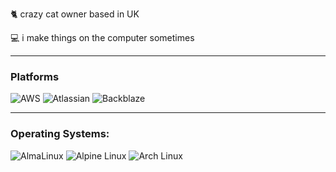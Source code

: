 :cat2: crazy cat owner based in UK

:computer: i make things on the computer sometimes

---

### Platforms

![AWS](https://img.shields.io/badge/AWS-232F3E?style=flat&logo=amazonwebservices&logoColor=FFFFFF)  ![Atlassian](https://img.shields.io/badge/Atlassian-0052CC?style=flat&logo=atlassian&logoColor=FFFFFF) ![Backblaze](https://img.shields.io/badge/Backblaze-E21E29?style=flat&logo=backblaze&logoColor=FFFFFF)

---

### Operating Systems:

![AlmaLinux](https://img.shields.io/badge/AlmaLinux-%23000000?style=flat&logo=almalinux&logoColor=FFFFFF) ![Alpine Linux](https://img.shields.io/badge/Alpine_Linux-0D597F?style=flat&logo=alpinelinux&logoColor=FFFFFF) ![Arch Linux](https://img.shields.io/badge/Arch_Linux-1793D1?style=flat&logo=archlinux&logoColor=FFFFFF) 
